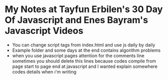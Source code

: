 # My Notes at Tayfun Erbilen's 30 Day Of Javascript and Enes Bayram's Javascript Videos
- You can change script tags from index.html and use js daily by daily
- Example folder and some days at the end contains algorithm problems
- when you use javascript pages attention for the comments line sometimes you should delete this lines because codes compile from page start to page end at javascript and I wanted explain somewhere codes details when ı'm writing
